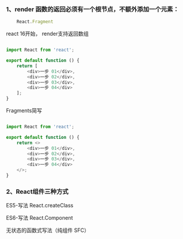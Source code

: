 ### 1、render 函数的返回必须有一个根节点，不额外添加一个元素：

```js
    React.Fragment
```

react 16开始， render支持返回数组

```js

import React from 'react';

export default function () {
    return [
        <div>一步 01</div>,
        <div>一步 02</div>,
        <div>一步 03</div>,
        <div>一步 04</div>
    ];
}

```

Fragments简写

```js

import React from 'react';

export default function () {
    return <>
        <div>一步 01</div>,
        <div>一步 02</div>,
        <div>一步 03</div>,
        <div>一步 04</div>
    </>;
}

```

### 2、React组件三种方式

ES5-写法 React.createClass

ES6-写法 React.Component

无状态的函数式写法（纯组件 SFC）